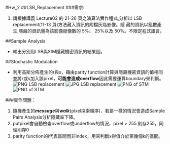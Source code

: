 #Hw_2
##LSB_Replacement
###需求:  1. 請根據講義 Lecture02 的 21-26 頁之演算法實作程式,分析以LSB replacement(11-13 頁)方法藏入資訊的附檔灰階影像。隱 藏的資訊以亂數產生,隱藏的資訊量為該影像總像數的 5%、 25%以及 50%。不限定程式語言。

##Sample Analysis  
* 輸出分別用LSB與StM隱藏機密資訊的結果圖。
	 
##Stochastic Modulation  
* 利用高斯分佈產生的r與s，藉由parity function計算與隱藏機密資訊的值相同並將r或s加入該pixel，**可能會造成overflow**因此需要運算boundary來判斷。
![PNG LSB replacement](https://github.com/x95102003/Data_hiding/blob/master/hw_2/analysis/lsb_png.png)
![JPG LSB replacement](https://github.com/x95102003/Data_hiding/blob/master/hw_2/analysis/lsb_jpeg.png)
![PNG of STM](https://github.com/x95102003/Data_hiding/blob/master/hw_2/analysis/STM_analysis_png.png)
![PNG of STM](https://github.com/x95102003/Data_hiding/blob/master/hw_2/analysis/STM_analysis_jpeg.png)

###實作問題：
1. 隨機產生的***message***與***walk***(pixel探索順序)，若是一樣的情況會造成Sample Pairs Analysis分析隱藏率下降。
2. putpixel會自動檢查overflow或underflow的情況，pixel > 255 則存255，同理則存0
3. parity function的i代表區間而非index，用來判斷x得值介於第幾個k的區間。